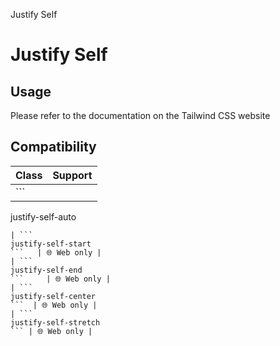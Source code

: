 Justify Self

# Justify Self

## Usage

Please refer to the documentation on the Tailwind CSS website

## Compatibility

| Class                        | Support     |
| ---------------------------- | ----------- |
| ```
justify-self-auto
```    | 🌐 Web only |
| ```
justify-self-start
```   | 🌐 Web only |
| ```
justify-self-end
```     | 🌐 Web only |
| ```
justify-self-center
```  | 🌐 Web only |
| ```
justify-self-stretch
``` | 🌐 Web only |
